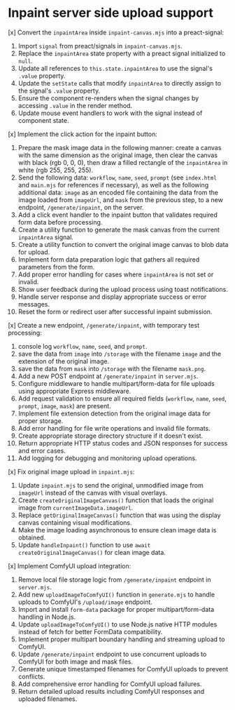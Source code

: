 # Inpaint server side upload support

[x] Convert the `inpaintArea` inside `inpaint-canvas.mjs` into a preact-signal:
1. Import `signal` from preact/signals in `inpaint-canvas.mjs`.
2. Replace the `inpaintArea` state property with a preact signal initialized to `null`.
3. Update all references to `this.state.inpaintArea` to use the signal's `.value` property.
4. Update the `setState` calls that modify `inpaintArea` to directly assign to the signal's `.value` property.
5. Ensure the component re-renders when the signal changes by accessing `.value` in the render method.
6. Update mouse event handlers to work with the signal instead of component state.

[x] Implement the click action for the inpaint button:
1. Prepare the mask image data in the following manner: create a canvas with the same dimension as the original image, then clear the canvas with black (rgb 0, 0, 0), then draw a filled rectangle of the `inpaintArea` in white (rgb 255, 255, 255).
2. Send the following data: `workflow`, `name`, `seed`, `prompt` (see `index.html` and `main.mjs` for references if necessary), as well as the following additional data: `image` as an encoded file containing the data from the image loaded from `imageUrl`, and `mask` from the previous step, to a new endpoint, `/generate/inpaint`, on the server.
3. Add a click event handler to the inpaint button that validates required form data before processing.
4. Create a utility function to generate the mask canvas from the current `inpaintArea` signal.
5. Create a utility function to convert the original image canvas to blob data for upload.
6. Implement form data preparation logic that gathers all required parameters from the form.
7. Add proper error handling for cases where `inpaintArea` is not set or invalid.
8. Show user feedback during the upload process using toast notifications.
9. Handle server response and display appropriate success or error messages.
10. Reset the form or redirect user after successful inpaint submission.

[x] Create a new endpoint, `/generate/inpaint`, with temporary test processing:
1. console log `workflow`, `name`, `seed`, and `prompt`.
2. save the data from `image` into `/storage` with the filename `image` and the extension of the original image.
3. save the data from `mask` into `/storage` with the filename `mask.png`.
4. Add a new POST endpoint at `/generate/inpaint` in `server.mjs`.
5. Configure middleware to handle multipart/form-data for file uploads using appropriate Express middleware.
6. Add request validation to ensure all required fields (`workflow`, `name`, `seed`, `prompt`, `image`, `mask`) are present.
7. Implement file extension detection from the original image data for proper storage.
8. Add error handling for file write operations and invalid file formats.
9. Create appropriate storage directory structure if it doesn't exist.
10. Return appropriate HTTP status codes and JSON responses for success and error cases.
11. Add logging for debugging and monitoring upload operations.

[x] Fix original image upload in `inpaint.mjs`:
1. Update `inpaint.mjs` to send the original, unmodified image from `imageUrl` instead of the canvas with visual overlays.
2. Create `createOriginalImageCanvas()` function that loads the original image from `currentImageData.imageUrl`.
3. Replace `getOriginalImageCanvas()` function that was using the display canvas containing visual modifications.
4. Make the image loading asynchronous to ensure clean image data is obtained.
5. Update `handleInpaint()` function to use `await createOriginalImageCanvas()` for clean image data.

[x] Implement ComfyUI upload integration:
1. Remove local file storage logic from `/generate/inpaint` endpoint in `server.mjs`.
2. Add new `uploadImageToComfyUI()` function in `generate.mjs` to handle uploads to ComfyUI's `/upload/image` endpoint.
3. Import and install `form-data` package for proper multipart/form-data handling in Node.js.
4. Update `uploadImageToComfyUI()` to use Node.js native HTTP modules instead of fetch for better FormData compatibility.
5. Implement proper multipart boundary handling and streaming upload to ComfyUI.
6. Update `/generate/inpaint` endpoint to use concurrent uploads to ComfyUI for both image and mask files.
7. Generate unique timestamped filenames for ComfyUI uploads to prevent conflicts.
8. Add comprehensive error handling for ComfyUI upload failures.
9. Return detailed upload results including ComfyUI responses and uploaded filenames.